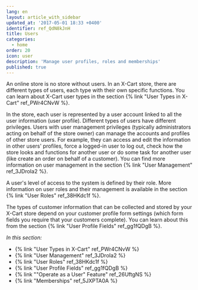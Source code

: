 ```yaml
---
lang: en
layout: article_with_sidebar
updated_at: '2017-05-01 18:33 +0400'
identifier: ref_QdN8kJnH
title: Users
categories:
  - home
order: 20
icon: user
description: 'Manage user profiles, roles and memberships'
published: true
---
```

An online store is no store without users. In an X-Cart store, there are different types of users, each type with their own specific functions. You can learn about X-Cart user types in the section {% link "User Types in X-Cart" ref_PWr4CNvW %}.

In the store, each user is represented by a user account linked to all the user information (user profile). Different types of users have different privileges. Users with user management privileges (typically administrators acting on behalf of the store owner) can manage the accounts and profiles of other store users. For example, they can access and edit the information in other users' profiles, force a logged-in user to log out, check how the store looks and functions for another user or do some task for another user (like create an order on behalf of a customer). You can find more information on user management in the section {% link "User Management" ref_3JDroIa2 %}. 

A user's level of access to the system is defined by their role. More information on user roles and their management is available in the section {% link "User Roles" ref_38HKdc1f %}. 

The types of customer information that can be collected and stored by your X-Cart store depend on your customer profile form settings (which form fields you require that your customers complete). You can learn about this from the section {% link "User Profile Fields" ref_gg1fQDgB %}.  


_In this section:_
*   {% link "User Types in X-Cart" ref_PWr4CNvW %} 
*   {% link "User Management" ref_3JDroIa2 %}
*   {% link "User Roles" ref_38HKdc1f %} 
*   {% link "User Profile Fields" ref_gg1fQDgB %} 
*   {% link ""Operate as a User" Feature" ref_26UftgNS %}
*   {% link "Memberships" ref_5JXPTA0A %}
